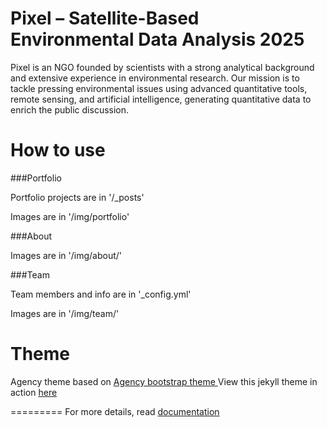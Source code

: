 Pixel – Satellite-Based Environmental Data Analysis 2025
====================

Pixel is an NGO founded by scientists with a strong analytical background and extensive experience in environmental research. Our mission is to tackle pressing environmental issues using advanced quantitative tools, remote sensing, and artificial intelligence, generating quantitative data to enrich the public discussion.

# How to use

###Portfolio 

Portfolio projects are in '/_posts'

Images are in '/img/portfolio'

###About

Images are in '/img/about/'

###Team

Team members and info are in '_config.yml'

Images are in '/img/team/'


# Theme

Agency theme based on [Agency bootstrap theme ](https://startbootstrap.com/template-overviews/agency/)
View this jekyll theme in action [here](https://y7kim.github.io/agency-jekyll-theme)

=========
For more details, read [documentation](http://jekyllrb.com/)
